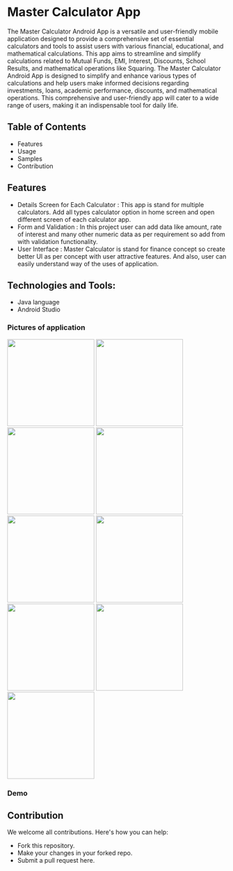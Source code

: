 # Master Calculator App

The Master Calculator Android App is a versatile and user-friendly mobile application designed to provide
a comprehensive set of essential calculators and tools to assist users with various financial, educational, and
mathematical calculations. This app aims to streamline and simplify calculations related to Mutual Funds,
EMI, Interest, Discounts, School Results, and mathematical operations like Squaring.
The Master Calculator Android App is designed to simplify and enhance various types of calculations and
help users make informed decisions regarding investments, loans, academic performance, discounts, and
mathematical operations. This comprehensive and user-friendly app will cater to a wide range of users,
making it an indispensable tool for daily life.

## Table of Contents
- Features
- Usage
- Samples
- Contribution

## Features
- Details Screen for Each Calculator :
  This app is stand for multiple calculators. Add all types
 calculator option in home screen and open different screen of each calculator app.
- Form and Validation :
  In this project user can add data like amount, rate of interest and many
  other numeric data as per requirement so add from with validation functionality.
- User Interface :
  Master Calculator is stand for finance concept so create better UI as per concept with user attractive features. And also, user can easily understand way of the uses of application.

## Technologies and Tools:
- Java language
- Android Studio

### Pictures of application 

<img src="https://github.com/user-attachments/assets/40e3a8e3-1bbb-49bb-abf0-3d53bd94738b" width="200"/>
<img src="https://github.com/user-attachments/assets/6b1317c8-d339-455e-b303-e217b16ad5d1" width="200"/>
<img src="https://github.com/user-attachments/assets/1f556a68-df46-40a7-9dbf-0b4b7833063c" width="200"/>
<img src="https://github.com/user-attachments/assets/aa2398b0-426d-4d78-93f7-e5bdf898395e" width="200"/>
<img src="https://github.com/user-attachments/assets/8ebecdf9-207d-4eef-be51-ec502bdac7f9" width="200"/>
<img src="https://github.com/user-attachments/assets/b077ed1a-685d-45b1-8ae3-17ad04eb799a" width="200"/>
<img src="https://github.com/user-attachments/assets/3d8e180b-2ff8-440f-974b-5d14a0b9f057" width="200"/>
<img src="https://github.com/user-attachments/assets/6b507f75-1996-4802-a29e-7802fb8cfd27" width="200"/>
<img src="https://github.com/user-attachments/assets/3fc5967b-a276-49ff-bd40-0ec5b0516449" width="200"/>

### Demo


## Contribution
We welcome all contributions. Here's how you can help:

- Fork this repository.
- Make your changes in your forked repo.
- Submit a pull request here.
